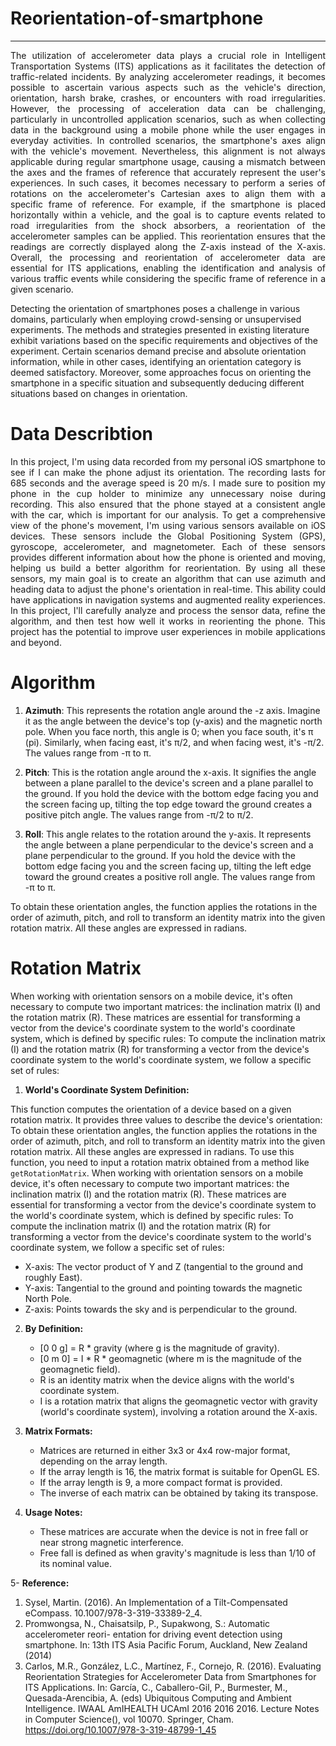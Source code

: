 # Reorientation-of-smartphone

---
<p align="justify">
The utilization of accelerometer data plays a crucial role in Intelligent Transportation Systems (ITS) applications as it facilitates the detection of traffic-related incidents. By analyzing accelerometer readings, it becomes possible to ascertain various aspects such as the vehicle's direction, orientation, harsh brake, crashes, or encounters with road irregularities. However, the processing of acceleration data can be challenging, particularly in uncontrolled application scenarios, such as when collecting data in the background using a mobile phone while the user engages in everyday activities. In controlled scenarios, the smartphone's axes align with the vehicle's movement. Nevertheless, this alignment is not always applicable during regular smartphone usage, causing a mismatch between the axes and the frames of reference that accurately represent the user's experiences. In such cases, it becomes necessary to perform a series of rotations on the accelerometer's Cartesian axes to align them with a specific frame of reference. For example, if the smartphone is placed horizontally within a vehicle, and the goal is to capture events related to road irregularities from the shock absorbers, a reorientation of the accelerometer samples can be applied. This reorientation ensures that the readings are correctly displayed along the Z-axis instead of the X-axis. Overall, the processing and reorientation of accelerometer data are essential for ITS applications, enabling the identification and analysis of various traffic events while considering the specific frame of reference in a given scenario.
 
Detecting the orientation of smartphones poses a challenge in various domains, particularly when employing crowd-sensing or unsupervised experiments. The methods and strategies presented in existing literature exhibit variations based on the specific requirements and objectives of the experiment. Certain scenarios demand precise and absolute orientation information, while in other cases, identifying an orientation category is deemed satisfactory. Moreover, some approaches focus on orienting the smartphone in a specific situation and subsequently deducing different situations based on changes in orientation.

# Data Describtion

<p align="justify">
In this project, I'm using data recorded from my personal iOS smartphone to see if I can make the phone adjust its orientation. The recording lasts for 685 seconds and the average speed is 20 m/s. I made sure to position my phone in the cup holder to minimize any unnecessary noise during recording. This also ensured that the phone stayed at a consistent angle with the car, which is important for our analysis. To get a comprehensive view of the phone's movement, I'm using various sensors available on iOS devices. These sensors include the Global Positioning System (GPS), gyroscope, accelerometer, and magnetometer. Each of these sensors provides different information about how the phone is oriented and moving, helping us build a better algorithm for reorientation. By using all these sensors, my main goal is to create an algorithm that can use azimuth and heading data to adjust the phone's orientation in real-time. This ability could have applications in navigation systems and augmented reality experiences. In this project, I'll carefully analyze and process the sensor data, refine the algorithm, and then test how well it works in reorienting the phone. This project has the potential to improve user experiences in mobile applications and beyond.


# Algorithm 

1. **Azimuth**: This represents the rotation angle around the -z axis. Imagine it as the angle between the device's top (y-axis) and the magnetic north pole. When you face north, this angle is 0; when you face south, it's π (pi). Similarly, when facing east, it's π/2, and when facing west, it's -π/2. The values range from -π to π.

2. **Pitch**: This is the rotation angle around the x-axis. It signifies the angle between a plane parallel to the device's screen and a plane parallel to the ground. If you hold the device with the bottom edge facing you and the screen facing up, tilting the top edge toward the ground creates a positive pitch angle. The values range from -π/2 to π/2.

3. **Roll**: This angle relates to the rotation around the y-axis. It represents the angle between a plane perpendicular to the device's screen and a plane perpendicular to the ground. If you hold the device with the bottom edge facing you and the screen facing up, tilting the left edge toward the ground creates a positive roll angle. The values range from -π to π.

To obtain these orientation angles, the function applies the rotations in the order of azimuth, pitch, and roll to transform an identity matrix into the given rotation matrix. All these angles are expressed in radians.

# Rotation Matrix

When working with orientation sensors on a mobile device, it's often necessary to compute two important matrices: the inclination matrix (I) and the rotation matrix (R). These matrices are essential for transforming a vector from the device's coordinate system to the world's coordinate system, which is defined by specific rules:
To compute the inclination matrix (I) and the rotation matrix (R) for transforming a vector from the device's coordinate system to the world's coordinate system, we follow a specific set of rules:


1. **World's Coordinate System Definition:**

This function computes the orientation of a device based on a given rotation matrix. It provides three values to describe the device's orientation: To obtain these orientation angles, the function applies the rotations in the order of azimuth, pitch, and roll to transform an identity matrix into the given rotation matrix. All these angles are expressed in radians. To use this function, you need to input a rotation matrix obtained from a method like `getRotationMatrix`.
When working with orientation sensors on a mobile device, it's often necessary to compute two important matrices: the inclination matrix (I) and the rotation matrix (R). These matrices are essential for transforming a vector from the device's coordinate system to the world's coordinate system, which is defined by specific rules: To compute the inclination matrix (I) and the rotation matrix (R) for transforming a vector from the device's coordinate system to the world's coordinate system, we follow a specific set of rules:
   
   - X-axis: The vector product of Y and Z (tangential to the ground and roughly East).
   - Y-axis: Tangential to the ground and pointing towards the magnetic North Pole.
   - Z-axis: Points towards the sky and is perpendicular to the ground.

2. **By Definition:**

   - [0 0 g] = R * gravity (where g is the magnitude of gravity).
   - [0 m 0] = I * R * geomagnetic (where m is the magnitude of the geomagnetic field).
   - R is an identity matrix when the device aligns with the world's coordinate system.
   - I is a rotation matrix that aligns the geomagnetic vector with gravity (world's coordinate system), involving a rotation around the X-axis.

3. **Matrix Formats:**
   
   - Matrices are returned in either 3x3 or 4x4 row-major format, depending on the array length.
   - If the array length is 16, the matrix format is suitable for OpenGL ES.
   - If the array length is 9, a more compact format is provided.
   - The inverse of each matrix can be obtained by taking its transpose.

4. **Usage Notes:**


   - These matrices are accurate when the device is not in free fall or near strong magnetic interference.
   - Free fall is defined as when gravity's magnitude is less than 1/10 of its nominal value.

5- **Reference:**

1.	Sysel, Martin. (2016). An Implementation of a Tilt-Compensated eCompass. 10.1007/978-3-319-33389-2_4.
2.	Promwongsa, N., Chaisatsilp, P., Supakwong, S.: Automatic accelerometer reori- entation for driving event detection using smartphone. In: 13th ITS Asia Pacific Forum, Auckland, New Zealand (2014) 
3.	Carlos, M.R., González, L.C., Martínez, F., Cornejo, R. (2016). Evaluating Reorientation Strategies for Accelerometer Data from Smartphones for ITS Applications. In: García, C., Caballero-Gil, P., Burmester, M., Quesada-Arencibia, A. (eds) Ubiquitous Computing and Ambient Intelligence. IWAAL AmIHEALTH UCAmI 2016 2016 2016. Lecture Notes in Computer Science(), vol 10070. Springer, Cham. https://doi.org/10.1007/978-3-319-48799-1_45

</p>


